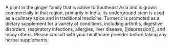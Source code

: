 A plant in the ginger family that is native to Southeast Asia and is grown commercially in that region, primarily in India. Its underground stem is used as a culinary spice and in traditional medicine. Turmeric is promoted as a dietary supplement for a variety of conditions, including arthritis, digestive disorders, respiratory infections, allergies, liver disease, [[depression]], and many others. Please consult with your healthcare provider before taking any herbal supplements.